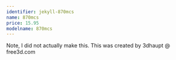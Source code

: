 ```yaml
---
identifier: jekyll-870mcs
name: 870mcs
price: 15.95
modelname: 870mcs
---
```

Note, I did not actually make this. This was created by 3dhaupt @ free3d.com
